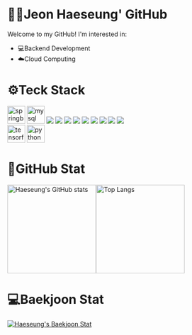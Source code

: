 # 👩‍💻Jeon Haeseung' GitHub
 
Welcome to my GitHub! I'm interested in:

- 💻Backend Development
- ☁️Cloud Computing

# ⚙️Teck Stack

<div>
 <img src="https://github.com/JeonHaeseung/JeonHaeseung/assets/89632139/6b35b5ee-4978-4203-9535-1d89144fe302" alt="springboot" style="height: 40px;" />
 <img src="https://github.com/JeonHaeseung/JeonHaeseung/assets/89632139/1c24dc1c-3f77-48fb-b25f-3c9c174acc3c" alt="mysql" style="height: 40px;" />

 <img src="https://img.shields.io/badge/-java-orange"/>
 <img src="https://img.shields.io/badge/-C%2FC%2B%2B-lightgrey"/>
 <img src="https://img.shields.io/badge/-python-blue"/>
 <img src="https://img.shields.io/badge/-SQL-green"/>
 <img src="https://img.shields.io/badge/-HTML%2FCSS-yellowgreen"/>
 <img src="https://img.shields.io/badge/-flask-blue"/>
 <img src="https://img.shields.io/badge/-javascript%2FjQuery-red"/>
 <img src="https://img.shields.io/badge/-Node.js-brightgreen"/> 
 <img src="https://img.shields.io/badge/-php-blueviolet"/> 
</div>
<div>
 <img src="https://github.com/JeonHaeseung/JeonHaeseung/assets/89632139/614da70d-7fa7-4c3e-b20a-dfec64e58e99" alt="tensorflow" style="height: 40px;" />
 <img src="https://github.com/JeonHaeseung/JeonHaeseung/assets/89632139/c8b759b8-91d2-42f8-b189-634123133137" alt="python" style="height: 40px;" />


</div>

# 🌟GitHub Stat

<div style="display: flex; align-items: flex-start;">
  <a href="https://github.com/JeonHaeseung">
    <img src="https://github-readme-stats.vercel.app/api?username=JeonHaeseung&show_icons=true&theme=chartreuse-dark" alt="Haeseung's GitHub stats" style="height: 200px;" />
  </a>
  <a href="https://github.com/JeonHaeseung">
    <img src="https://github-readme-stats.vercel.app/api/top-langs/?username=JeonHaeseung&theme=chartreuse-dark" alt="Top Langs" style="height: 200px;" />
  </a>
</div>

# 💻Baekjoon Stat

[![Haeseung's Baekjoon Stat](http://mazassumnida.wtf/api/v2/generate_badge?boj=cathyjeon)](https://solved.ac/cathyjeon/) 

